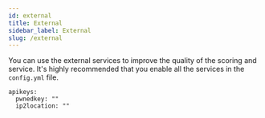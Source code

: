 ```yaml
---
id: external
title: External
sidebar_label: External
slug: /external
---
```


You can use the external services to improve the quality of the scoring and service. 
It's highly recommended that you enable all the services in the `config.yml` file.


    apikeys:
      pwnedkey: ""
      ip2location: ""
      
